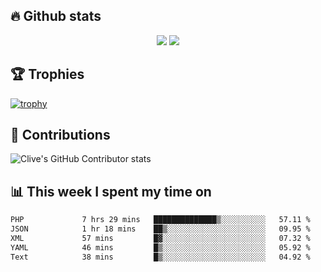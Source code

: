 ## &#128293; Github stats

<!-- GitHub Readme Streak Stats - https://github.com/DenverCoder1/github-readme-streak-stats -->
<p align="center">

<picture>
  <source 
    srcset="https://github-readme-stats.vercel.app/api?username=clivewalkden&count_private=true&show_icons=true&theme=darcula"
    media="(prefers-color-scheme: dark)"
  />
  <source
    srcset="https://github-readme-stats.vercel.app/api?username=clivewalkden&count_private=true&show_icons=true&theme=calm"
    media="(prefers-color-scheme: light), (prefers-color-scheme: no-preference)"
  />
  <img src="https://github-readme-stats.vercel.app/api?username=clivewalkden&count_private=true&show_icons=true&theme=darcula" />
</picture>

<a href="https://git.io/streak-stats" target="_blank">
  <img src="http://github-readme-streak-stats.herokuapp.com?user=clivewalkden&theme=darcula&date_format=j%20M%5B%20Y%5D" />
</a>

</p>

## &#127942; Trophies
[![trophy](https://github-profile-trophy.vercel.app/?username=clivewalkden&theme=onedark)](https://github.com/clivewalkden/github-profile-trophy)

## &#129309; Contributions
![Clive's GitHub Contributor stats](https://github-contributor-stats.vercel.app/api?username=clivewalkden)

## &#128202; This week I spent my time on
<!--START_SECTION:waka-->

```txt
PHP             7 hrs 29 mins   ██████████████▒░░░░░░░░░░   57.11 %
JSON            1 hr 18 mins    ██▒░░░░░░░░░░░░░░░░░░░░░░   09.95 %
XML             57 mins         █▓░░░░░░░░░░░░░░░░░░░░░░░   07.32 %
YAML            46 mins         █▒░░░░░░░░░░░░░░░░░░░░░░░   05.92 %
Text            38 mins         █▒░░░░░░░░░░░░░░░░░░░░░░░   04.92 %
```

<!--END_SECTION:waka-->
